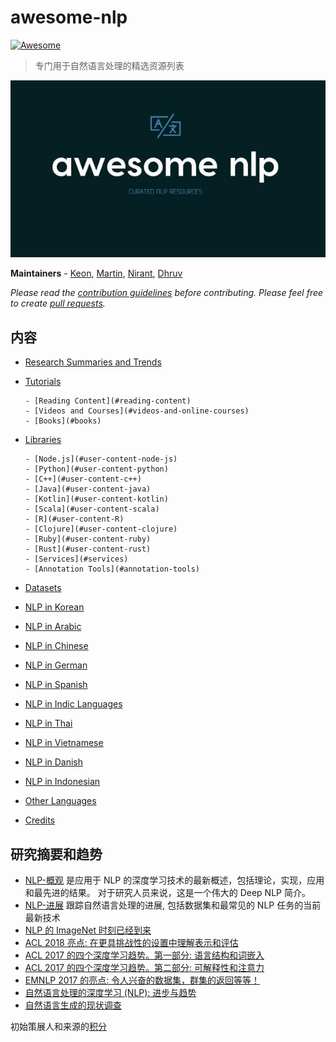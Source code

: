 # awesome-nlp

[![Awesome](https://cdn.rawgit.com/sindresorhus/awesome/d7305f38d29fed78fa85652e3a63e154dd8e8829/media/badge.svg)](https://github.com/sindresorhus/awesome)

> 专门用于自然语言处理的精选资源列表

[![Awesome NLP Logo](../images/logo.jpg)](https://github.com/keon/awesome-nlp)

**Maintainers** - [Keon](https://github.com/keon), [Martin](https://github.com/outpark), [Nirant](https://github.com/NirantK), [Dhruv](https://github.com/the-ethan-hunt)

_Please read the [contribution guidelines](contributing.md) before contributing. Please feel free to create [pull requests](https://github.com/keonkim/awesome-nlp/pulls)._

## 内容

- [Research Summaries and Trends](#research-summaries-and-trends)
- [Tutorials](#tutorials)

      - [Reading Content](#reading-content)
      - [Videos and Courses](#videos-and-online-courses)
      - [Books](#books)

- [Libraries](#libraries)

      - [Node.js](#user-content-node-js)
      - [Python](#user-content-python)
      - [C++](#user-content-c++)
      - [Java](#user-content-java)
      - [Kotlin](#user-content-kotlin)
      - [Scala](#user-content-scala)
      - [R](#user-content-R)
      - [Clojure](#user-content-clojure)
      - [Ruby](#user-content-ruby)
      - [Rust](#user-content-rust)
      - [Services](#services)
      - [Annotation Tools](#annotation-tools)

- [Datasets](#datasets)
- [NLP in Korean](#nlp-in-korean)
- [NLP in Arabic](#nlp-in-arabic)
- [NLP in Chinese](#nlp-in-chinese)
- [NLP in German](#nlp-in-german)
- [NLP in Spanish](#nlp-in-spanish)
- [NLP in Indic Languages](#nlp-in-indic-languages)
- [NLP in Thai](#nlp-in-thai)
- [NLP in Vietnamese](#nlp-in-vietnamese)
- [NLP in Danish](#nlp-in-danish)
- [NLP in Indonesian](#nlp-in-indonesian)
- [Other Languages](#other-languages)
- [Credits](#credits)

## 研究摘要和趋势

- [NLP-概观](https://nlpoverview.com/) 是应用于 NLP 的深度学习技术的最新概述，包括理论，实现，应用和最先进的结果。 对于研究人员来说，这是一个伟大的 Deep NLP 简介。
- [NLP-进展](https://nlpprogress.com/) 跟踪自然语言处理的进展, 包括数据集和最常见的 NLP 任务的当前最新技术
- [NLP 的 ImageNet 时刻已经到来](https://thegradient.pub/nlp-imagenet/)
- [ACL 2018 亮点: 在更具挑战性的设置中理解表示和评估](http://ruder.io/acl-2018-highlights/)
- [ACL 2017 的四个深度学习趋势。第一部分: 语言结构和词嵌入](https://www.abigailsee.com/2017/08/30/four-deep-learning-trends-from-acl-2017-part-1.html)
- [ACL 2017 的四个深度学习趋势。第二部分: 可解释性和注意力](https://www.abigailsee.com/2017/08/30/four-deep-learning-trends-from-acl-2017-part-2.html)
- [EMNLP 2017 的亮点: 令人兴奋的数据集，群集的返回等等！](http://blog.aylien.com/highlights-emnlp-2017-exciting-datasets-return-clusters/)
- [自然语言处理的深度学习 (NLP): 进步与趋势](https://tryolabs.com/blog/2017/12/12/deep-learning-for-nlp-advancements-and-trends-in-2017/?utm_campaign=Revue%20newsletter&utm_medium=Newsletter&utm_source=The%20Wild%20Week%20in%20AI)
- [自然语言生成的现状调查](https://arxiv.org/abs/1703.09902)

初始策展人和来源的[积分](./CREDITS.md)
